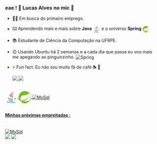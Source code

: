 ### eae ! 👋 Lucas Alves no mic 🎤

- 👨‍💻 Em busca do primeiro emprego.
- ⌨️ Aprendendo mais e mais sobre **Java** <img align="center" alt="Java" height="25" width="24" src="https://raw.githubusercontent.com/devicons/devicon/master/icons/java/java-original.svg">  e o universo **Spring** <img  align="center" alt="Spring" height="20" width="20" src="https://raw.githubusercontent.com/devicons/devicon/master/icons/spring/spring-original.svg"> 
- 📚 Estudante de Ciência da Computação na UFRPE.
- 😌 Usando Ubuntu há 2 semanas e a cada dia que passa eu vou mais me apegando ao pinguinzinho. <img  align="center" alt="Spring" height="30" width="30" src="https://cdn.jsdelivr.net/gh/devicons/devicon/icons/linux/linux-original.svg"> 
- ⚡ Fun fact: Eu não sou muito fã de café **☕** 🚫
   
  
  <a href="https://github.com/LucasAlves011">
  <img height="180em" src="https://github-readme-stats.vercel.app/api?username=LucasAlves011&show_icons=true&theme=gotham&include_all_commits=true&count_private=true"/>
  <img height="180em" src="https://github-readme-stats.vercel.app/api/top-langs/?username=LucasAlves011&layout=compact&langs_count=7&theme=gotham&"/>

 
<div tyle='display: inline_block:margin-top=1px'><br> 
  <img align="center" alt="Java" height="40" width="40" src="https://raw.githubusercontent.com/devicons/devicon/master/icons/java/java-original.svg">
  <img align="center" alt="Spring" height="40" width="40" src="https://raw.githubusercontent.com/devicons/devicon/master/icons/spring/spring-original.svg">
  <img align="center" alt="MySql" height="30" width="40" src="https://cdn.jsdelivr.net/gh/devicons/devicon/icons/mysql/mysql-original.svg">   
</div>  
   
   ##
   
#### Minhas próximas empreitadas : 
<div style='display: inline_block; margin-top:px'><br>
<img align="center" alt="MySql" height="60" width="60" src="https://cdn.jsdelivr.net/gh/devicons/devicon/icons/nodejs/nodejs-original.svg">   
</div>

<div> 
  <a href = "lucas.nascimento.al16@gmail.com"><img src="https://img.shields.io/badge/-Gmail-%23333?style=for-the-badge&logo=gmail&logoColor=white" target="_blank"></a>
  <a href="https://www.linkedin.com/in/lucas-alves-971441195/" target="_blank"><img src="https://img.shields.io/badge/-LinkedIn-%230077B5?style=for-the-badge&logo=linkedin&logoColor=white" target="_blank"></a>  
</div>


